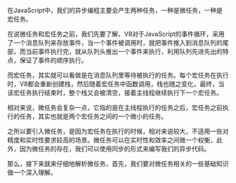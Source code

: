 在JavaScript中，我们的异步编程主要会产生两种任务，一种是微任务，一种是宏任务。

在说微任务和宏任务之前，我们先要了解，V8对于JavaScript的事件循环，采用了一个消息队列来存放事件，当一个事件被调用时，就把事件推入到消息队列的尾部，而当前事件执行完，就从队列头推出一个事件来执行，利用队列先进先出的特点，保证了事件的顺序执行。

而宏任务，其实就可以看做是在消息队列里等待被执行的任务。每个宏任务在执行时，V8都会重新创建栈，然后随着宏任务中函数调用，栈也随之变化，最终，当该宏任务执行结束时，整个栈又会被清空，接着主线程继续执行下一个宏任务。

相对来说，微任务会复杂一点，它指的是在主线程执行的任务之后，宏任务之前执行的任务，其实也就是两个宏任务之间的一个微小的任务。

之所以要引入微任务，是因为宏任务在执行的时候，相对来说较大，不适用一些对精度和实时性要求较高的场景。微任务可以在实时性和效率之间做一个权衡，此外，因为微任务的存在，我们可以使用同步的形式来编写我们的异步代码。

那么，接下来就来仔细地解析微任务，首先，我们要对微任务相关的一些基础知识做一个深入理解。

